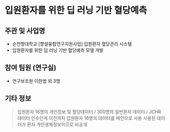 # 입원환자를 위한 딥 러닝 기반 혈당예측 
 
## 주관 및 사업명
- 순천향대학교 [향설융합연구지원사업] 입원환자 혈당관리 시스템
- 입원환자를 위한 딥 러닝 기반 혈당예측 모델 개발

## 참여 팀원 (연구실)
- 연구보조원 이한범 외 3명

## 기타 정보    
> 입원환자 16명의 개인정보 및 혈당데이터 / 300명의 일반환자 데이터 / JCHR 데이터
> 인수인계 이전까지 입원환자 16명의 데이터를 메인으로 사용
> 사용된 데이터가 환자 개인생체정보이므로 비공개
